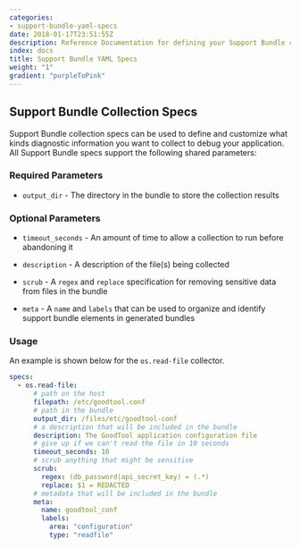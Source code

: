 ```yaml
---
categories:
- support-bundle-yaml-specs
date: 2018-01-17T23:51:55Z
description: Reference Documentation for defining your Support Bundle collection and contents
index: docs
title: Support Bundle YAML Specs
weight: "1"
gradient: "purpleToPink"
---
```


## Support Bundle Collection Specs

Support Bundle collection specs can be used to define and customize what kinds diagnostic
information you want to collect to debug your application. All Support Bundle specs support the following shared parameters:

### Required Parameters

- `output_dir` - The directory in the bundle to store the collection results

### Optional Parameters

- `timeout_seconds` - An amount of time to allow a collection to run before abandoning it

- `description` - A description of the file(s) being collected

- `scrub` - A `regex` and `replace` specification for removing sensitive data from files in the bundle

- `meta` - A `name` and `labels` that can be used to organize and identify support bundle elements in generated bundles

### Usage

An example is shown below for the `os.read-file` collector.

```yaml
specs:
  - os.read-file:
      # path on the host
      filepath: /etc/goodtool.conf
      # path in the bundle
      output_dir: /files/etc/goodtool-conf
      # a description that will be included in the bundle
      description: The GoodTool application configuration file
      # give up if we can't read the file in 10 seconds
      timeout_seconds: 10
      # scrub anything that might be sensitive
      scrub:
        regex: (db_password|api_secret_key) = (.*)
        replace: $1 = REDACTED
      # metadata that will be included in the bundle
      meta:
        name: goodtool_conf
        labels:
          area: "configuration"
          type: "readfile"
```

